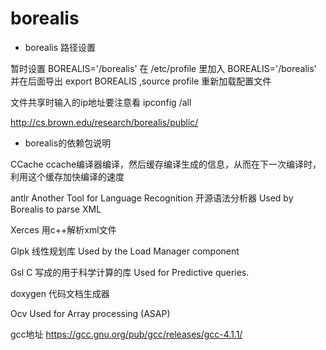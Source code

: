 # borealis
- borealis 路径设置

暂时设置 BOREALIS='/borealis'
在 /etc/profile 里加入  BOREALIS='/borealis' 并在后面导出 export BOREALIS  ,source profile 重新加载配置文件

文件共享时输入的ip地址要注意看 ipconfig  /all


http://cs.brown.edu/research/borealis/public/

- borealis的依赖包说明

CCache   ccache编译器编译，然后缓存编译生成的信息，从而在下一次编译时，利用这个缓存加快编译的速度

antlr     Another Tool for Language Recognition   开源语法分析器  Used by Borealis to parse XML

Xerces     用c++解析xml文件

Glpk       线性规划库   Used by the Load Manager component

Gsl        C 写成的用于科学计算的库  Used for Predictive queries.

doxygen   代码文档生成器

Ocv     Used for Array processing (ASAP)

gcc地址  https://gcc.gnu.org/pub/gcc/releases/gcc-4.1.1/



